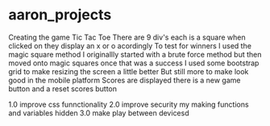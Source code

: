 # aaron_projects
Creating the game Tic Tac Toe
There are 9 div's each is a square when clicked on they display an x or o acordingly
To test for winners I used the magic square method
I originallly started with a brute force method but then moved onto magic squares once that was a success
I used some bootstrap grid to make resizing the screen a little better
But still more to make look good in the mobile platform
Scores are displayed
there is a new game button and a reset scores button


1.0 improve css funnctionality
2.0 improve security my making functions and variables hidden
3.0 make play between devicesd

